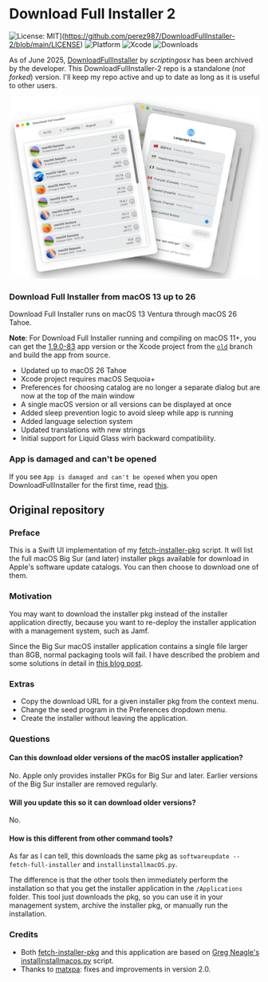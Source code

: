 # Download Full Installer 2
![License: MIT](https://github.com/perez987/DownloadFullInstaller-2/blob/main/Images/MIT.svg)](https://github.com/perez987/DownloadFullInstaller-2/blob/main/LICENSE)
![Platform](https://img.shields.io/badge/macOS-13+-orange.svg)
![Xcode](https://img.shields.io/badge/Xcode-macOS15+-lavender.svg)
![Downloads](https://img.shields.io/github/downloads/perez987/DownloadFullInstaller-2/total?label=Downloads&color=00cd00)

<!-- ![Swift](https://img.shields.io/badge/Swift-5.5-orange.svg)
![Downloads](https://img.shields.io/github/downloads/perez987/DownloadFullInstaller-2/latest/total?label=Latest&color=00cd00)
![Downloads](https://img.shields.io/github/downloads/perez987/DownloadFullInstaller-2/2.0.3-71/total?label=v2.0.3-71&color=00cd00)
![Downloads](https://img.shields.io/github/downloads/perez987/DownloadFullInstaller-2/total?label=Downloads&color=00cd00)
<!-- ![Swift](https://img.shields.io/badge/Swift-5.5-orange.svg)
![Downloads](https://img.shields.io/github/downloads/perez987/DownloadFullInstaller-2/total?label=Downloads&color=00cd00) 
[![Ask DeepWiki](https://deepwiki.com/badge.svg)](https://deepwiki.com/perez987/DownloadFullInstaller-2)
![Downloads](https://img.shields.io/badge/Downloads-43-00cd00) -->

As of June 2025, [DownloadFullInstaller](https://github.com/scriptingosx/DownloadFullInstaller) by <em>scriptingosx</em> has been archived by the developer. This DownloadFullInstaller-2 repo is a standalone (<em>not forked</em>) version. I'll keep my repo active and up to date as long as it is useful to other users.

<img src="Images/DownloadFullInstaller-light.png" width="700px">

### Download Full Installer from macOS 13 up to 26 

Download Full Installer runs on macOS 13 Ventura through macOS 26 Tahoe.

**Note**: For Download Full Installer running and compiling on macOS 11+, you can get the [1.9.0-83](https://github.com/perez987/DownloadFullInstaller-2/releases/tag/1.9.0-83) app version or the Xcode project from the [`old`](https://github.com/perez987/DownloadFullInstaller-2/tree/old) branch and build the app from source.

- Updated up to macOS 26 Tahoe
- Xcode project requires macOS Sequoia+
- Preferences for choosing catalog are no longer a separate dialog but are now at the top of the main window
- A single macOS version or all versions can be displayed at once
- Added sleep prevention logic to avoid sleep while app is running
- Added language selection system
- Updated translations with new strings
- Initial support for Liquid Glass wirh backward compatibility.

### App is damaged and can't be opened

If you see `App is damaged and can't be opened` when you open DownloadFullInstaller for the first time, read [this](App-damaged.md).

<!-- ### Notes about 2.0.7

- Xcode project requires macOS Sequoia or Tahoe.
- Bump project version to 2.0.7
- Added flag icons to languages in language selection view.-->

<!-- <img src="Images/DownloadFullInstaller-lang.png" width="624px"> -->

<!-- ### Notes about version 2.0.5

- Updated up to macOS 26 Tahoe. 
- Xcode project requires macOS 13 Ventura or newer.
- Added language selection system.
- Added restart alert to language selection view.
- Updated translations with new strings.
- Added option to clear app's settings, stored in `~/Library/Containers/DownloadFullInstaller/Data/Library/Preferences`. -->

<!-- <img src="Images/DownloadFullInstaller-lang-noflags.png" width="600px"> -->

<!-- ### Notes about version 2.0.0

GitHub user [matxpa](https://github.com/matxpa) was the main contributor at this stage.

* Updated up to macOS 15 Sequoia.
* Improved Swift code.
* Preferences for choosing catalog are no longer a separate dialpog but are now at the top of the main window.
* A single macOS version or all versions can be displayed at once.
* Fixed an issue with beta versions (displayed in wrong catalog). -->
<!-- * Beta word is overlaid on the installer icon if `product.title` contains `isBeta`. This happens when the official version of macOS hasn't been released yet. Beta versions after the official version of macOS don't have `isBeta` in `product.title`. Hence they do not have overlaid the word Beta. -->

## Original repository

### Preface

This is a Swift UI implementation of my [fetch-installer-pkg](https://github.com/scriptingosx/fetch-installer-pkg) script. It will list the full macOS Big Sur (and later) installer pkgs available for download in Apple's software update catalogs. You can then choose to download one of them.

### Motivation

You may want to download the installer pkg instead of the installer application directly, because you want to re-deploy the installer application with a management system, such as Jamf. 

Since the Big Sur macOS installer application contains a single file larger than 8GB, normal packaging tools will fail. I have described the problem and some solutions in detail in [this blog post](https://scriptingosx.com/2020/11/deploying-the-big-sur-installer-application/).

### Extras

- Copy the download URL for a given installer pkg from the context menu.
- Change the seed program in the Preferences dropdown menu.
- Create the installer without leaving the application.

### Questions

#### Can this download older versions of the macOS installer application?

No. Apple only provides installer PKGs for Big Sur and later. Earlier versions of the Big Sur installer are removed regularly.

#### Will you update this so it can download older versions?

No.

#### How is this different from other command tools?

As far as I can tell, this downloads the same pkg as `softwareupdate --fetch-full-installer` and `installinstallmacOS.py`.

The difference is that the other tools then immediately perform the installation so that you get the installer application in the `/Applications` folder. This tool just downloads the pkg, so you can use it in your management system, archive the installer pkg, or manually run the installation.

<!-- Commented as obsolete
#### Skip sleep while downloading the installer

> **Note**: In August 2025, this has been superseded by Swift code integrated into the app.

Download Full Installer does not prevent the system from going to sleep while an installer is being downloaded. You can prevent this with the `caffeinate` command:

- open Terminal
- type `top | grep "Download"`
- stop `top` with Ctrl + C
- the output shows at the beginning of each line the PID of Download Full Installer
- type `caffeinate -w PID`(where PID is a number)
- sleep is blocked until Download Full Installer is closed.

``` bash
/Users/yo > top | grep "Download"
2233  Download Full In (more text...)
#stop with Ctrl + C
/Users/yo > caffeinate -w 2233
```
-->

### Credits

- Both [fetch-installer-pkg](https://github.com/scriptingosx/fetch-installer-pkg) and this application are based on [Greg Neagle's installinstallmacos.py](https://github.com/munki/macadmin-scripts/blob/main/installinstallmacos.py) script.
- Thanks to [matxpa](https://github.com/matxpa): fixes and improvements in version 2.0.

